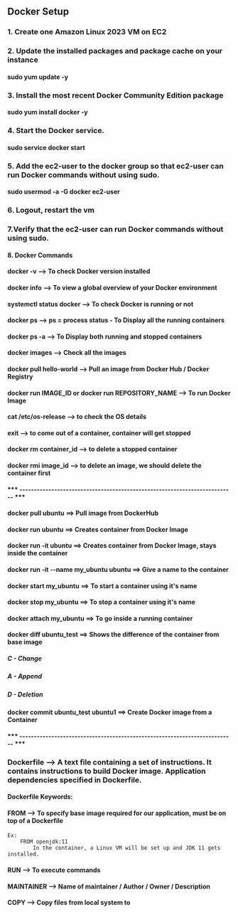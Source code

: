 ## Docker Setup

### 1. Create one Amazon Linux 2023 VM on EC2

### 2. Update the installed packages and package cache on your instance
#### sudo yum update -y

### 3. Install the most recent Docker Community Edition package
#### sudo yum install docker -y

### 4. Start the Docker service.
#### sudo service docker start

### 5. Add the ec2-user to the docker group so that ec2-user can run Docker commands without using sudo.
#### sudo usermod -a -G docker ec2-user

### 6. Logout, restart the vm

### 7.Verify that the ec2-user can run Docker commands without using sudo.

#### 8. Docker Commands

#### docker -v  --> To check Docker version installed
#### docker info --> To view a global overview of your Docker environment
#### systemctl status docker --> To check Docker is running or not
#### docker ps --> ps = process status - To Display all the running containers
#### docker ps -a --> To Display both running and stopped containers
#### docker images --> Check all the images
#### docker pull hello-world --> Pull an image from Docker Hub / Docker Registry
#### docker run IMAGE_ID  or docker run REPOSITORY_NAME --> To run Docker Image
#### cat /etc/os-release --> to check the OS details
#### exit --> to come out of a container, container will get stopped
#### docker rm container_id --> to delete a stopped container
#### docker rmi image_id --> to delete an image, we should delete the container first

#### *** -------------------------------------------------------------------------- ***

#### docker pull ubuntu ==> Pull image from DockerHub
#### docker run ubuntu  ==> Creates container from Docker Image
#### docker run -it ubuntu  ==> Creates container from Docker Image, stays inside the container
#### docker run -it --name my_ubuntu ubuntu  ==> Give a name to the container
#### docker start my_ubuntu  ==> To start a container using it's name
#### docker stop my_ubuntu   ==> To stop a container using it's name
#### docker attach my_ubuntu ==> To go inside a running container

#### docker diff ubuntu_test ==> Shows the difference of the container from base image
##### C - Change
##### A - Append
##### D - Deletion
#### docker commit ubuntu_test ubuntu1 ==> Create Docker image from a Container

#### *** -------------------------------------------------------------------------- ***

### Dockerfile --> A text file containing a set of instructions. It contains instructions to build Docker image. Application dependencies specified in Dockerfile.

#### Dockerfile Keywords:

#### FROM --> To specify base image required for our application, must be on top of a Dockerfile
	Ex: 
		FROM openjdk:11
			In the container, a Linux VM will be set up and JDK 11 gets installed.


#### RUN --> To execute commands
#### MAINTAINER --> Name of maintainer / Author / Owner / Description
#### COPY --> Copy files from local system to 












































